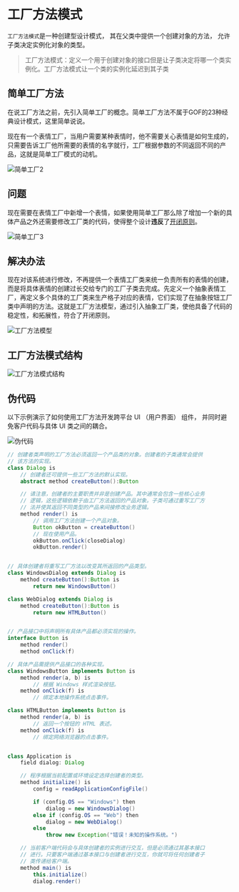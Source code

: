 # 工厂方法模式

```工厂方法模式```是一种创建型设计模式， 其在父类中提供一个创建对象的方法， 允许子类决定实例化对象的类型。

> 工厂方法模式：定义一个用于创建对象的接口但是让子类决定将哪一个类实例化。工厂方法模式让一个类的实例化延迟到其子类

## 简单工厂方法

在说工厂方法之前，先引入简单工厂的概念。简单工厂方法不属于GOF的23种经典设计模式，这里简单说说。

现在有一个表情工厂，当用户需要某种表情时，他不需要关心表情是如何生成的，只需要告诉工厂他所需要的表情的名字就行，工厂根据参数的不同返回不同的产品，这就是简单工厂模式的动机。

![简单工厂2](./images/简单工厂2.png)

## 问题

现在需要在表情工厂中新增一个表情，如果使用简单工厂那么除了增加一个新的具体产品之外还需要修改工厂类的代码，使得整个设计**违反**了[开闭原则](/设计模式/1.SOLID原则.md#开闭原则)。

![简单工厂3](./images/简单工厂3.png)

## 解决办法

现在对该系统进行修改，不再提供一个表情工厂类来统一负责所有的表情的创建，而是将具体表情的创建过长交给专门的工厂子类去完成。先定义一个抽象表情工厂，再定义多个具体的工厂类来生产格子对应的表情，它们实现了在抽象按钮工厂类中声明的方法。这就是工厂方法模型，通过引入抽象工厂类，使他具备了代码的稳定性，和拓展性，符合了开闭原则。

![工厂方法模型](./images/工厂方法模型.png)

## 工厂方法模式结构

![工厂方法模式结构](./images/工厂方法模式结构.png)

## 伪代码

以下示例演示了如何使用工厂方法开发跨平台 UI （用户界面） 组件， 并同时避免客户代码与具体 UI 类之间的耦合。

![伪代码](./images/伪代码.png)

```java
// 创建者类声明的工厂方法必须返回一个产品类的对象。创建者的子类通常会提供
// 该方法的实现。
class Dialog is
    // 创建者还可提供一些工厂方法的默认实现。
    abstract method createButton():Button

    // 请注意，创建者的主要职责并非是创建产品。其中通常会包含一些核心业务
    // 逻辑，这些逻辑依赖于由工厂方法返回的产品对象。子类可通过重写工厂方
    // 法并使其返回不同类型的产品来间接修改业务逻辑。
    method render() is
        // 调用工厂方法创建一个产品对象。
        Button okButton = createButton()
        // 现在使用产品。
        okButton.onClick(closeDialog)
        okButton.render()


// 具体创建者将重写工厂方法以改变其所返回的产品类型。
class WindowsDialog extends Dialog is
    method createButton():Button is
        return new WindowsButton()

class WebDialog extends Dialog is
    method createButton():Button is
        return new HTMLButton()


// 产品接口中将声明所有具体产品都必须实现的操作。
interface Button is
    method render()
    method onClick(f)

// 具体产品需提供产品接口的各种实现。
class WindowsButton implements Button is
    method render(a, b) is
        // 根据 Windows 样式渲染按钮。
    method onClick(f) is
        // 绑定本地操作系统点击事件。

class HTMLButton implements Button is
    method render(a, b) is
        // 返回一个按钮的 HTML 表述。
    method onClick(f) is
        // 绑定网络浏览器的点击事件。


class Application is
    field dialog: Dialog

    // 程序根据当前配置或环境设定选择创建者的类型。
    method initialize() is
        config = readApplicationConfigFile()

        if (config.OS == "Windows") then
            dialog = new WindowsDialog()
        else if (config.OS == "Web") then
            dialog = new WebDialog()
        else
            throw new Exception("错误！未知的操作系统。")

    // 当前客户端代码会与具体创建者的实例进行交互，但是必须通过其基本接口
    // 进行。只要客户端通过基本接口与创建者进行交互，你就可将任何创建者子
    // 类传递给客户端。
    method main() is
        this.initialize()
        dialog.render()
```